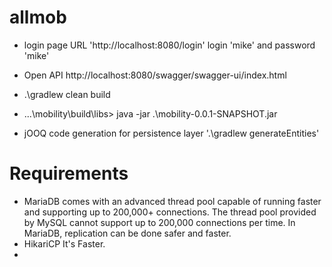 # allmob

- login page URL 'http://localhost:8080/login' 
 login 'mike' and password 'mike' 

- Open API     http://localhost:8080/swagger/swagger-ui/index.html 
- .\gradlew clean build
- ...\mobility\build\libs> java -jar .\mobility-0.0.1-SNAPSHOT.jar
- jOOQ code generation for persistence layer 
'.\gradlew generateEntities'



# Requirements

- MariaDB comes with an advanced thread pool capable of running faster and supporting up to 200,000+ connections. 
The thread pool provided by MySQL cannot support up to 200,000 connections per time. In MariaDB, 
replication can be done safer and faster.
- HikariCP It's Faster.
- 